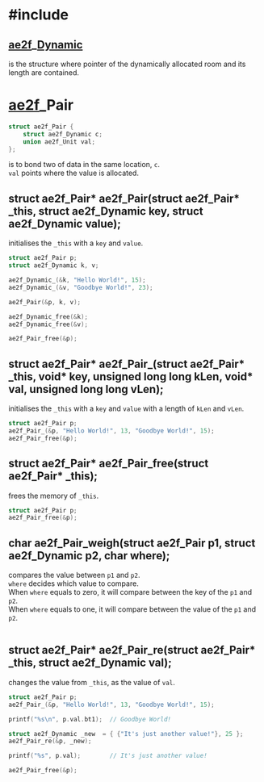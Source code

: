 # #include
## <a href="../Container.md#Dynamic">ae2f</a>_<a href="./Dynamic.md">Dynamic</a> <d id="_Dynamic"></d>
is the structure where pointer of the dynamically allocated room and its length are contained.

# <a href="../Container.md">ae2f</a>_Pair <d id="_Pair"></d>
```c
struct ae2f_Pair {
	struct ae2f_Dynamic c;
	union ae2f_Unit val;
};
```
is to bond two of data in the same location, `c`.  
`val` points where the value is allocated.

## struct ae2f_Pair* ae2f_Pair(struct ae2f_Pair* _this, struct ae2f_Dynamic key, struct ae2f_Dynamic value);
initialises the `_this` with a `key` and `value`.
```c
struct ae2f_Pair p;
struct ae2f_Dynamic k, v;

ae2f_Dynamic_(&k, "Hello World!", 15);
ae2f_Dynamic_(&v, "Goodbye World!", 23);

ae2f_Pair(&p, k, v);

ae2f_Dynamic_free(&k);
ae2f_Dynamic_free(&v);

ae2f_Pair_free(&p);
```

## struct ae2f_Pair* ae2f_Pair_(struct ae2f_Pair* _this, void* key, unsigned long long kLen, void* val, unsigned long long vLen);
initialises the `_this` with a `key` and `value` with a length of `kLen` and `vLen`.
```c
struct ae2f_Pair p;
ae2f_Pair_(&p, "Hello World!", 13, "Goodbye World!", 15);
ae2f_Pair_free(&p);
```

## struct ae2f_Pair* ae2f_Pair_free(struct ae2f_Pair* _this);
frees the memory of `_this`.
```c
struct ae2f_Pair p;
ae2f_Pair_free(&p);
```

## char ae2f_Pair_weigh(struct ae2f_Pair p1, struct ae2f_Dynamic p2, char where);
compares the value between `p1` and `p2`.  
`where` decides which value to compare.  
When `where` equals to zero, it will compare between the key of the `p1` and `p2`.  
When `where` equals to one, it will compare between the value of the `p1` and `p2`.
```c

```

## struct ae2f_Pair* ae2f_Pair_re(struct ae2f_Pair* _this, struct ae2f_Dynamic val);
changes the value from `_this`, as the value of `val`.
```c
struct ae2f_Pair p;
ae2f_Pair_(&p, "Hello World!", 13, "Goodbye World!", 15);

printf("%s\n", p.val.bt1);	// Goodbye World!

struct ae2f_Dynamic _new  = { {"It's just another value!"}, 25 };
ae2f_Pair_re(&p, _new);

printf("%s", p.val);		// It's just another value!

ae2f_Pair_free(&p);
```